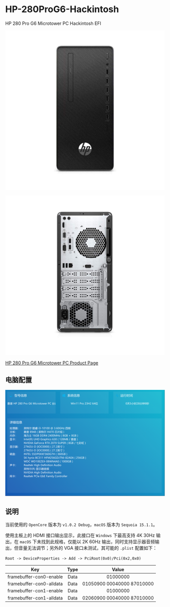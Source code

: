 # HP-280ProG6-Hackintosh

HP 280 Pro G6 Microtower PC Hackintosh EFI

![HP-280-Pro-G6-Front](./images/HP-280ProG6-Front.jpg)

![HP-280-Pro-G6-Back](./images/HP-280ProG6-Back.jpg)

[HP 280 Pro G6 Microtower PC Product Page](https://hpstorerajkot.com/product/hp-280-pro-g6-microtower-pc-intel-core-i3-10100-4gb-1tb-hdd-free-dos-3-year-warranty-intel-uhd-graphics-wifi-bluetoothblack-385z2pa/?srsltid=AfmBOorXWHCa09rqBtTABySmbwuYVLYO0VsLFpvKBHvvS-Bxgu1rcift)

## 电脑配置

![HP-280-Pro-G6](./images/配置信息.png)

## 说明

当前使用的 `OpenCore` 版本为 `v1.0.2 Debug`，`macOS` 版本为 `Sequoia 15.1.1`。

使用主板上的 HDMI 接口输出显示，此接口在 `Windows` 下最高支持 4K 30Hz 输出，在 `macOS` 下未找到此规格，仅能以 2K 60Hz 输出，同时支持显示器音频输出，但音量无法调节；另外的 VGA 接口未测试，其可能的 `.plist` 配置如下：

`Root -> DeviceProperties -> Add -> PciRoot(0x0)/Pci(0x2,0x0)`

|             Key          | Type |             Value          |
| :----------------------: | :--: | :------------------------: |
| framebuffer-con0-enable  | Data |         01000000           |
| framebuffer-con0-alldata | Data | 01050900 00040000 87010000 |
| framebuffer-con1-enable  | Data |         01000000           |
| framebuffer-con1-alldata | Data | 02060900 00040000 87010000 |
